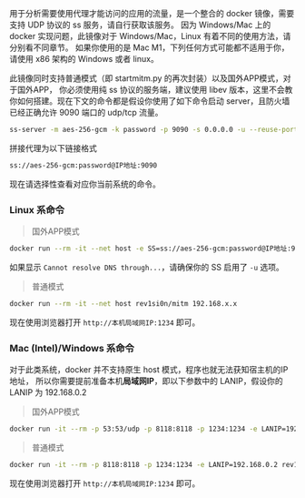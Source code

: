 用于分析需要使用代理才能访问的应用的流量，是一个整合的 docker 镜像，需要支持 UDP 协议的 ss 服务，请自行获取该服务。
因为 Windows/Mac 上的 docker 实现问题，此镜像对于 Windows/Mac，Linux 有着不同的使用方法，请分别看不同章节。
如果你使用的是 Mac M1，下列任何方式可能都不适用于你，请使用 x86 架构的 Windows 或者 linux。

此镜像同时支持普通模式（即 startmitm.py 的再次封装）以及国外APP模式，对于国外APP，
你必须使用纯 ss 协议的服务端，建议使用 libev 版本，这里不会教你如何搭建。现在下文的命令都是假设你使用了如下命令启动 server，且防火墙已经正确允许 9090 端口的 udp/tcp 流量。

```bash
ss-server -m aes-256-gcm -k password -p 9090 -s 0.0.0.0 -u --reuse-port -v
```

拼接代理为以下链接格式

```bash
ss://aes-256-gcm:password@IP地址:9090
```

现在请选择性查看对应你当前系统的命令。

### Linux 系命令

> 国外APP模式

```bash
docker run --rm -it --net host -e SS=ss://aes-256-gcm:password@IP地址:9090 rev1si0n/mitm 192.168.x.x
```

如果显示 `Cannot resolve DNS through...`，请确保你的 SS 启用了 `-u` 选项。

> 普通模式

```bash
docker run --rm -it --net host rev1si0n/mitm 192.168.x.x
```

现在使用浏览器打开 `http://本机局域网IP:1234` 即可。

### Mac (Intel)/Windows 系命令

对于此类系统，docker 并不支持原生 host 模式，程序也就无法获知宿主机的IP地址，
所以你需要提前准备本机**局域网IP**，即以下参数中的 LANIP，假设你的 LANIP 为 192.168.0.2

> 国外APP模式

```bash
docker run -it --rm -p 53:53/udp -p 8118:8118 -p 1234:1234 -e LANIP=192.168.50.9 -e SS=ss://aes-256-gcm:password@IP地址:9090 rev1si0n/mitm 192.168.x.x
```

> 普通模式

```bash
docker run -it --rm -p 8118:8118 -p 1234:1234 -e LANIP=192.168.0.2 rev1si0n/mitm 192.168.x.x
```

现在使用浏览器打开 `http://本机局域网IP:1234` 即可。
